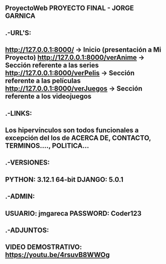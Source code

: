ProyectoWeb
PROYECTO FINAL - JORGE GARNICA
----------------------------------------
.-URL'S:
--------
http://127.0.0.1:8000/ -> Inicio (presentación a Mi Proyecto) 
http://127.0.0.1:8000/verAnime -> Sección referente a las series 
http://127.0.0.1:8000/verPelis -> Sección referente a las películas 
http://127.0.0.1:8000/verJuegos -> Sección referente a los videojuegos
----------------------------------------
.-LINKS:
--------
Los hipervínculos son todos funcionales a excepción del los de ACERCA DE, CONTACTO, TERMINOS...., POLITICA...
----------------------------------------
.-VERSIONES:
------------
PYTHON: 3.12.1 64-bit 
DJANGO: 5.0.1
----------------------------------------
.-ADMIN:
--------
USUARIO: jmgareca PASSWORD: Coder123
----------------------------------------
.-ADJUNTOS:
--------
VIDEO DEMOSTRATIVO: https://youtu.be/4rsuvB8WWOg
----------------------------------------
